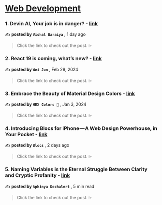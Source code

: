 
<h1><a href=https://medium.com/tag/web-development/recommended target="_blank" rel="noopener noreferrer">Web Development</a></h1>
<h3>1. Devin AI, Your job is in danger? - <a href=https://medium.com/@vixal/devin-ai-an-ai-software-engineer-your-job-is-in-danger-efe44d89c442?source=tag_recommended_feed---------0-84----------web_development----------11cd497a_d1a8_457c_a451_1f5a5bda682f------- target="_blank" rel="noopener noreferrer">link</a></h3>

✍️ **posted by `Vishal Baraiya`** <date> , 1 day ago</date>

<blockquote>Click the link to check out the post. ⌲</blockquote>

<h3>2. React 19 is coming, what’s new? - <a href=https://medium.com/stackademic/react-19-is-coming-whats-new-79e2d4b948e4?source=tag_recommended_feed---------1-107----------web_development----------11cd497a_d1a8_457c_a451_1f5a5bda682f------- target="_blank" rel="noopener noreferrer">link</a></h3>

✍️ **posted by `Wei Jun`** <date> , Feb 28, 2024</date>

<blockquote>Click the link to check out the post. ⌲</blockquote>

<h3>3. Embrace the Beauty of Material Design Colors - <a href=https://medium.com/@hexcolors/embrace-the-beauty-of-material-design-colors-6fff89c30dfc?source=tag_recommended_feed---------2-85----------web_development----------11cd497a_d1a8_457c_a451_1f5a5bda682f------- target="_blank" rel="noopener noreferrer">link</a></h3>

✍️ **posted by `HEX Colors 🌈`** <date> , Jan 3, 2024</date>

<blockquote>Click the link to check out the post. ⌲</blockquote>

<h3>4. Introducing Blocs for iPhone — A Web Design Powerhouse, in Your Pocket - <a href=https://medium.com/blocs/introducing-blocs-for-iphone-a-web-design-powerhouse-in-your-pocket-2647f0ab8d10?source=tag_recommended_feed---------3-84----------web_development----------11cd497a_d1a8_457c_a451_1f5a5bda682f------- target="_blank" rel="noopener noreferrer">link</a></h3>

✍️ **posted by `Blocs`** <date> , 2 days ago</date>

<blockquote>Click the link to check out the post. ⌲</blockquote>

<h3>5. Naming Variables is the Eternal Struggle Between Clarity and Cryptic Profanity - <a href=https://medium.com/@PurpleGreenLemon/naming-variables-is-the-eternal-struggle-between-clarity-and-cryptic-profanity-6213cf930692?source=tag_recommended_feed---------4-107----------web_development----------11cd497a_d1a8_457c_a451_1f5a5bda682f------- target="_blank" rel="noopener noreferrer">link</a></h3>

✍️ **posted by `Aphinya Dechalert`** <date> , 5 min read</date>

<blockquote>Click the link to check out the post. ⌲</blockquote>

